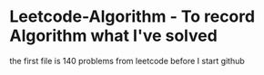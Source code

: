 # Leetcode-Algorithm - To record Algorithm what I've solved
the first file is 140 problems from leetcode before I start github
